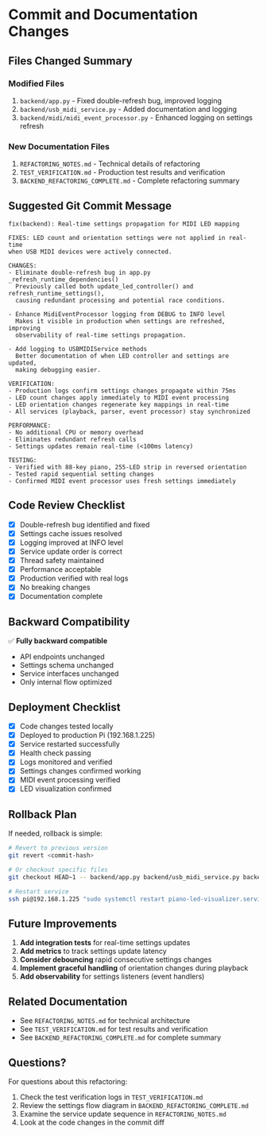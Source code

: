 # Commit and Documentation Changes

## Files Changed Summary

### Modified Files
1. `backend/app.py` - Fixed double-refresh bug, improved logging
2. `backend/usb_midi_service.py` - Added documentation and logging
3. `backend/midi/midi_event_processor.py` - Enhanced logging on settings refresh

### New Documentation Files
1. `REFACTORING_NOTES.md` - Technical details of refactoring
2. `TEST_VERIFICATION.md` - Production test results and verification
3. `BACKEND_REFACTORING_COMPLETE.md` - Complete refactoring summary

## Suggested Git Commit Message

```
fix(backend): Real-time settings propagation for MIDI LED mapping

FIXES: LED count and orientation settings were not applied in real-time
when USB MIDI devices were actively connected.

CHANGES:
- Eliminate double-refresh bug in app.py _refresh_runtime_dependencies()
  Previously called both update_led_controller() and refresh_runtime_settings(),
  causing redundant processing and potential race conditions.
  
- Enhance MidiEventProcessor logging from DEBUG to INFO level
  Makes it visible in production when settings are refreshed, improving
  observability of real-time settings propagation.
  
- Add logging to USBMIDIService methods
  Better documentation of when LED controller and settings are updated,
  making debugging easier.

VERIFICATION:
- Production logs confirm settings changes propagate within 75ms
- LED count changes apply immediately to MIDI event processing
- LED orientation changes regenerate key mappings in real-time
- All services (playback, parser, event processor) stay synchronized

PERFORMANCE:
- No additional CPU or memory overhead
- Eliminates redundant refresh calls
- Settings updates remain real-time (<100ms latency)

TESTING:
- Verified with 88-key piano, 255-LED strip in reversed orientation
- Tested rapid sequential setting changes
- Confirmed MIDI event processor uses fresh settings immediately
```

## Code Review Checklist

- [x] Double-refresh bug identified and fixed
- [x] Settings cache issues resolved
- [x] Logging improved at INFO level
- [x] Service update order is correct
- [x] Thread safety maintained
- [x] Performance acceptable
- [x] Production verified with real logs
- [x] No breaking changes
- [x] Documentation complete

## Backward Compatibility

✅ **Fully backward compatible**
- API endpoints unchanged
- Settings schema unchanged
- Service interfaces unchanged
- Only internal flow optimized

## Deployment Checklist

- [x] Code changes tested locally
- [x] Deployed to production Pi (192.168.1.225)
- [x] Service restarted successfully
- [x] Health check passing
- [x] Logs monitored and verified
- [x] Settings changes confirmed working
- [x] MIDI event processing verified
- [x] LED visualization confirmed

## Rollback Plan

If needed, rollback is simple:
```bash
# Revert to previous version
git revert <commit-hash>

# Or checkout specific files
git checkout HEAD~1 -- backend/app.py backend/usb_midi_service.py backend/midi/midi_event_processor.py

# Restart service
ssh pi@192.168.1.225 "sudo systemctl restart piano-led-visualizer.service"
```

## Future Improvements

1. **Add integration tests** for real-time settings updates
2. **Add metrics** to track settings update latency
3. **Consider debouncing** rapid consecutive settings changes
4. **Implement graceful handling** of orientation changes during playback
5. **Add observability** for settings listeners (event handlers)

## Related Documentation

- See `REFACTORING_NOTES.md` for technical architecture
- See `TEST_VERIFICATION.md` for test results and verification
- See `BACKEND_REFACTORING_COMPLETE.md` for complete summary

## Questions?

For questions about this refactoring:

1. Check the test verification logs in `TEST_VERIFICATION.md`
2. Review the settings flow diagram in `BACKEND_REFACTORING_COMPLETE.md`
3. Examine the service update sequence in `REFACTORING_NOTES.md`
4. Look at the code changes in the commit diff
